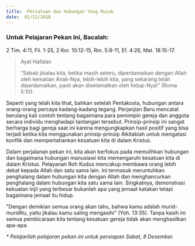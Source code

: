 ```yaml
---
title:  Persatuan dan Hubungan Yang Rusak
date:  01/12/2018
---
```


### Untuk Pelajaran Pekan Ini, Bacalah:
2 Tim. 4:11, Fil. 1-25, 2 Kor. 10:12-15, Rm. 5:8-11, Ef. 4:26, Mat. 18:15-17.

> <p>Ayat Hafalan</p>
> “Sebab jikalau kita, ketika masih seteru, diperdamaikan dengan Allah oleh kematian Anak-Nya, lebih-lebih kita, yang sekarang telah diperdamaikan, pasti akan diselamatkan oleh hidup-Nya!” (Roma 5:10).

Seperti yang telah kita lihat, bahkan setelah Pentakosta, hubungan antara orang-orang percaya kadang-kadang tegang. Perjanjian Baru mencatat berulang kali contoh tentang bagaimana para pemimpin gereja dan anggota secara individu menghadapi tantangan tersebut. Prinsip-prinsip ini sangat berharga bagi gereja saat ini karena mengungkapkan hasil positif yang bisa terjadi ketika kita menggunakan prinsip-prinsip Alkitabiah untuk mengatasi konflik dan mempertahankan kesatuan kita di dalam Kristus.

Dalam perjalanan pekan ini, kita akan berfokus pada memulihkan hubungan dan bagaimana hubungan manusiawi kita memengaruhi kesatuan kita di dalam Kristus. Pelayanan Roh Kudus mencakup membawa orang lebih dekat kepada Allah dan satu sama lain. Ini termasuk meruntuhkan penghalang dalam hubungan kita dengan Allah dan menghancurkan penghalang dalam hubungan kita satu sama lain. Singkatnya, demonstrasi kekuatan Injil yang terbesar bukanlah apa yang jemaat katakan tetapi bagaimana jemaat itu hidup.

"Dengan demikian semua orang akan tahu, bahwa kamu adalah murid-muridKu, yaitu jikalau kamu saling mengasihi" (Yoh. 13:35). Tanpa kasih ini semua pembicaraan kita tentang kesatuan gereja tidak akan menghasilkan apa-apa.

_* Pelajarilah pelajaran pekan ini untuk persiapan Sabat, 8 Desember._
